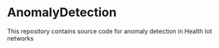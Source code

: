 # AnomalyDetection
This repository contains source code for anomaly detection in Health Iot networks 
